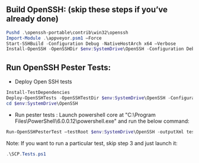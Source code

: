 ## Build OpenSSH: (skip these steps if you’ve already done)
```powershell
Pushd .\openssh-portable\contrib\win32\openssh
Import-Module .\appveyor.psm1 –Force
Start-SSHBuild -Configuration Debug -NativeHostArch x64 –Verbose
Install-OpenSSH -OpenSSHDir $env:SystemDrive\OpenSSH -Configuration Debug -NativeHostArch x64
```
## Run OpenSSH Pester Tests:
- Deploy Open SSH tests
```powershell
Install-TestDependencies
Deploy-OpenSSHTests -OpenSSHTestDir $env:SystemDrive\OpenSSH -Configuration Debug -NativeHostArch x64
cd $env:SystemDrive\OpenSSH
```
- Run pester tests : Launch powershell core at "C:\Program Files\PowerShell\6.0.0.12\powershell.exe" and run the below command:
```powershell
Run-OpenSSHPesterTest –testRoot $env:SystemDrive\OpenSSH -outputXml testresult.xml
```
   Note: If you want to run a particular test, skip step 3 and just launch it:
```powershell
.\SCP.Tests.ps1
```

